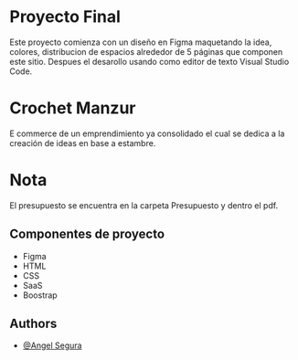 # Proyecto Final

Este proyecto comienza con un diseño en Figma maquetando la idea, colores, distribucion de espacios alrededor de 5 páginas que componen este sitio. Despues el desarollo usando como editor de texto Visual Studio Code.

# Crochet Manzur

E commerce de un emprendimiento ya consolidado el cual se dedica a la creación de ideas en base a estambre.

# Nota

El presupuesto se encuentra en la carpeta Presupuesto y dentro el pdf.

## Componentes de proyecto

- Figma
- HTML
- CSS
- SaaS
- Boostrap

## Authors

- [@Angel Segura](https://www.github.com/AngelMx27)
